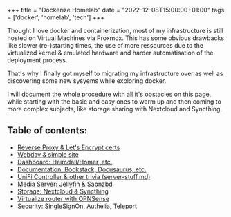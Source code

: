 +++
title = "Dockerize Homelab"
date = "2022-12-08T15:00:00+01:00"
tags  = ['docker', 'homelab', 'tech']
+++

Thought I love docker and containerization, most of my infrastructure is still hosted on Virtual Machines via Proxmox.
This has some obvious drawbacks like slower (re-)starting times, the use of more ressources due to the virtualized kernel & emulated hardware and harder automatisation of the deployment process.

That's why I finally got myself to migrating my infrastructure over as well as discovering some new sysyems while exploring docker.

I will document the whole procedure with all it's obstacles on this page, while starting with the basic and easy ones to warm up and then coming to more complex subjects, like storage sharing with Nextcloud and Syncthing.

## Table of contents:
- [Reverse Proxy & Let's Encrypt certs]()
- [Webdav & simple site]()
- [Dashboard: Heimdall/Homer, etc.]()
- [Documentation: Bookstack, Docusaurus, etc.]()
- [UniFi Controller & other trivia (server-stuff.md)]()
- [Media Server: Jellyfin & Sabnzbd]()
- [Storage: Nextcloud & Syncthing]()
- [Virtualize router with OPNSense]()
- [Security: SingleSignOn, Authelia, Teleport]()
